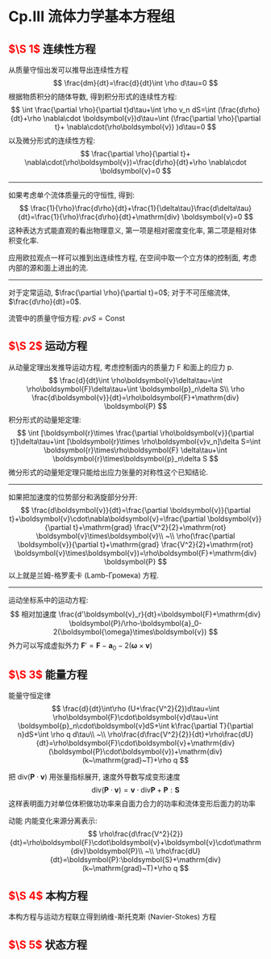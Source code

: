 # Cp.III 流体力学基本方程组

## <font color='red'>$\S 1$  </font>连续性方程

从质量守恒出发可以推导出连续性方程
$$
\frac{dm}{dt}=\frac{d}{dt}\int \rho d\tau=0
$$
根据物质积分的随体导数, 得到积分形式的连续性方程:
$$
\int \frac{\partial \rho}{\partial t}d\tau+\int \rho v_n dS=\int (\frac{d\rho}{dt}+\rho \nabla\cdot \boldsymbol{v})d\tau=\int (\frac{\partial \rho}{\partial t}+ \nabla\cdot(\rho\boldsymbol{v}) )d\tau=0
$$
以及微分形式的连续性方程:
$$
\frac{\partial \rho}{\partial t}+ \nabla\cdot(\rho\boldsymbol{v})=\frac{d\rho}{dt}+\rho \nabla\cdot \boldsymbol{v}=0
$$

---
如果考虑单个流体质量元的守恒性, 得到:
$$
\frac{1}{\rho}\frac{d\rho}{dt}+\frac{1}{\delta\tau}\frac{d\delta\tau}{dt}=\frac{1}{\rho}\frac{d\rho}{dt}+\mathrm{div} \boldsymbol{v}=0
$$
这种表达方式能直观的看出物理意义, 第一项是相对密度变化率, 第二项是相对体积变化率.

应用欧拉观点一样可以推到出连续性方程, 在空间中取一个立方体的控制面, 考虑内部的源和面上进出的流.

---
对于定常运动, $\frac{\partial \rho}{\partial t}=0$; 对于不可压缩流体, $\frac{d\rho}{dt}=0$.

流管中的质量守恒方程: $\rho v S=\mathrm{Const}$

## <font color='red'>$\S 2$  </font>运动方程

从动量定理出发推导运动方程, 考虑控制面内的质量力 F 和面上的应力 p.
$$
\frac{d}{dt}\int \rho\boldsymbol{v}\delta\tau=\int \rho\boldsymbol{F}\delta\tau+\int \boldsymbol{p}_n\delta S\\
\rho \frac{d\boldsymbol{v}}{dt}=\rho\boldsymbol{F}+\mathrm{div} \boldsymbol{P}
$$
积分形式的动量矩定理:
$$
\int [\boldsymbol{r}\times \frac{\partial \rho\boldsymbol{v}}{\partial t}]\delta\tau+\int [\boldsymbol{r}\times \rho\boldsymbol{v}v_n]\delta S=\int \boldsymbol{r}\times\rho\boldsymbol{F} \delta\tau+\int \boldsymbol{r}\times\boldsymbol{p}_n\delta S
$$
微分形式的动量矩定理只能给出应力张量的对称性这个已知结论.

---
如果把加速度的位势部分和涡旋部分分开:
$$
\frac{d\boldsymbol{v}}{dt}=\frac{\partial \boldsymbol{v}}{\partial t}+\boldsymbol{v}\cdot\nabla\boldsymbol{v}=\frac{\partial \boldsymbol{v}}{\partial t}+\mathrm{grad} \frac{V^2}{2}+\mathrm{rot} \boldsymbol{v}\times\boldsymbol{v}\\
~\\
\rho(\frac{\partial \boldsymbol{v}}{\partial t}+\mathrm{grad} \frac{V^2}{2}+\mathrm{rot} \boldsymbol{v}\times\boldsymbol{v})=\rho\boldsymbol{F}+\mathrm{div} \boldsymbol{P}
$$
以上就是兰姆-格罗麦卡 (Lamb-Громека) 方程.

---
运动坐标系中的运动方程:
$$
相对加速度 \frac{d'\boldsymbol{v}_r}{dt}=\boldsymbol{F}+\mathrm{div} \boldsymbol{P}/\rho-\boldsymbol{a}_0-2(\boldsymbol{\omega}\times\boldsymbol{v})
$$
外力可以写成虚拟外力 $\boldsymbol{F}'=\boldsymbol{F}-\boldsymbol{a}_0-2(\boldsymbol{\omega}\times\boldsymbol{v})$

## <font color='red'>$\S 3$  </font>能量方程

能量守恒定律
$$
\frac{d}{dt}\int\rho (U+\frac{V^2}{2})d\tau=\int \rho\boldsymbol{F}\cdot\boldsymbol{v}d\tau+\int \boldsymbol{p}_n\cdot\boldsymbol{v}dS+\int k\frac{\partial T}{\partial n}dS+\int \rho q d\tau\\
~\\
\rho\frac{d\frac{V^2}{2}}{dt}+\rho\frac{dU}{dt}=\rho\boldsymbol{F}\cdot\boldsymbol{v}+\mathrm{div}(\boldsymbol{P}\cdot\boldsymbol{v})+\mathrm{div}(k~\mathrm{grad}~T)+\rho q 
$$

把 $\mathrm{div}(\boldsymbol{P}\cdot\boldsymbol{v})$ 用张量指标展开, 速度外导数写成变形速度
$$
\mathrm{div}(\boldsymbol{P}\cdot\boldsymbol{v})=\boldsymbol{v}\cdot\mathrm{div}\boldsymbol{P}+\boldsymbol{P}:\boldsymbol{S}
$$
这样表明面力对单位体积做功功率来自面力合力的功率和流体变形后面力的功率

动能 内能变化来源分离表示:
$$
\rho\frac{d\frac{V^2}{2}}{dt}=\rho\boldsymbol{F}\cdot\boldsymbol{v}+\boldsymbol{v}\cdot\mathrm{div}\boldsymbol{P}\\
~\\
\rho\frac{dU}{dt}=\boldsymbol{P}:\boldsymbol{S}+\mathrm{div}(k~\mathrm{grad}~T)+\rho q 
$$

## <font color='red'>$\S 4$  </font>本构方程


本构方程与运动方程联立得到纳维-斯托克斯 (Navier-Stokes) 方程


## <font color='red'>$\S 5$  </font>状态方程

